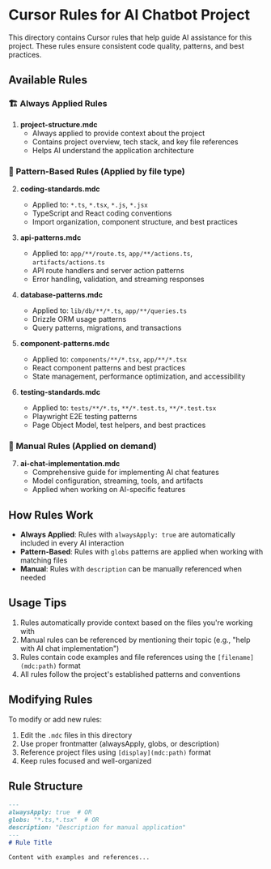 # Cursor Rules for AI Chatbot Project

This directory contains Cursor rules that help guide AI assistance for this project. These rules ensure consistent code quality, patterns, and best practices.

## Available Rules

### 🏗️ Always Applied Rules

1. **project-structure.mdc**
   - Always applied to provide context about the project
   - Contains project overview, tech stack, and key file references
   - Helps AI understand the application architecture

### 📝 Pattern-Based Rules (Applied by file type)

2. **coding-standards.mdc**
   - Applied to: `*.ts`, `*.tsx`, `*.js`, `*.jsx`
   - TypeScript and React coding conventions
   - Import organization, component structure, and best practices

3. **api-patterns.mdc**
   - Applied to: `app/**/route.ts`, `app/**/actions.ts`, `artifacts/actions.ts`
   - API route handlers and server action patterns
   - Error handling, validation, and streaming responses

4. **database-patterns.mdc**
   - Applied to: `lib/db/**/*.ts`, `app/**/queries.ts`
   - Drizzle ORM usage patterns
   - Query patterns, migrations, and transactions

5. **component-patterns.mdc**
   - Applied to: `components/**/*.tsx`, `app/**/*.tsx`
   - React component patterns and best practices
   - State management, performance optimization, and accessibility

6. **testing-standards.mdc**
   - Applied to: `tests/**/*.ts`, `**/*.test.ts`, `**/*.test.tsx`
   - Playwright E2E testing patterns
   - Page Object Model, test helpers, and best practices

### 🎯 Manual Rules (Applied on demand)

7. **ai-chat-implementation.mdc**
   - Comprehensive guide for implementing AI chat features
   - Model configuration, streaming, tools, and artifacts
   - Applied when working on AI-specific features

## How Rules Work

- **Always Applied**: Rules with `alwaysApply: true` are automatically included in every AI interaction
- **Pattern-Based**: Rules with `globs` patterns are applied when working with matching files
- **Manual**: Rules with `description` can be manually referenced when needed

## Usage Tips

1. Rules automatically provide context based on the files you're working with
2. Manual rules can be referenced by mentioning their topic (e.g., "help with AI chat implementation")
3. Rules contain code examples and file references using the `[filename](mdc:path)` format
4. All rules follow the project's established patterns and conventions

## Modifying Rules

To modify or add new rules:
1. Edit the `.mdc` files in this directory
2. Use proper frontmatter (alwaysApply, globs, or description)
3. Reference project files using `[display](mdc:path)` format
4. Keep rules focused and well-organized

## Rule Structure

```markdown
---
alwaysApply: true  # OR
globs: "*.ts,*.tsx"  # OR
description: "Description for manual application"
---
# Rule Title

Content with examples and references...
``` 